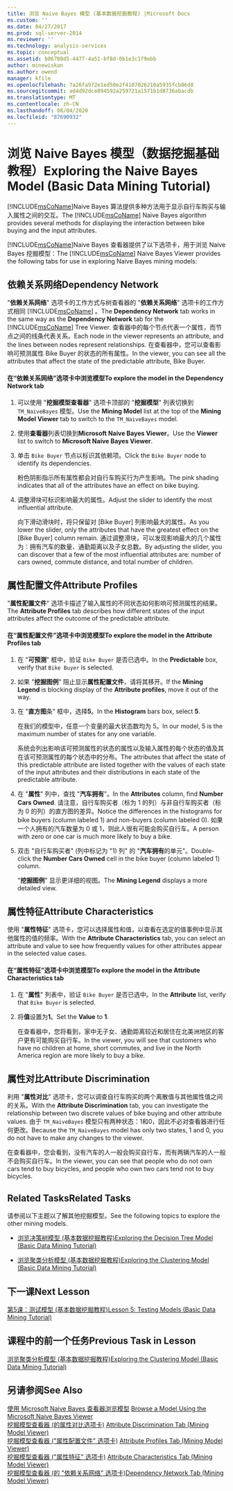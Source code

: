 ```yaml
---
title: 浏览 Naive Bayes 模型 (基本数据挖掘教程) |Microsoft Docs
ms.custom: ''
ms.date: 04/27/2017
ms.prod: sql-server-2014
ms.reviewer: ''
ms.technology: analysis-services
ms.topic: conceptual
ms.assetid: b06708d5-4477-4a51-bf8d-0b1e3c1f9ebb
author: minewiskan
ms.author: owend
manager: kfile
ms.openlocfilehash: 7a26fa972e1ed50e2f4107026210a5935fcb86d8
ms.sourcegitcommit: ad4d92dce894592a259721a1571b1d8736abacdb
ms.translationtype: MT
ms.contentlocale: zh-CN
ms.lasthandoff: 08/04/2020
ms.locfileid: "87690932"
---
```

# <a name="exploring-the-naive-bayes-model-basic-data-mining-tutorial"></a><span data-ttu-id="fa83f-102">浏览 Naive Bayes 模型（数据挖掘基础教程）</span><span class="sxs-lookup"><span data-stu-id="fa83f-102">Exploring the Naive Bayes Model (Basic Data Mining Tutorial)</span></span>
  <span data-ttu-id="fa83f-103">[!INCLUDE[msCoName](../includes/msconame-md.md)]Naive Bayes 算法提供多种方法用于显示自行车购买与输入属性之间的交互。</span><span class="sxs-lookup"><span data-stu-id="fa83f-103">The [!INCLUDE[msCoName](../includes/msconame-md.md)] Naive Bayes algorithm provides several methods for displaying the interaction between bike buying and the input attributes.</span></span>  
  
 <span data-ttu-id="fa83f-104">[!INCLUDE[msCoName](../includes/msconame-md.md)]Naive Bayes 查看器提供了以下选项卡，用于浏览 Naive Bayes 挖掘模型：</span><span class="sxs-lookup"><span data-stu-id="fa83f-104">The [!INCLUDE[msCoName](../includes/msconame-md.md)] Naive Bayes Viewer provides the following tabs for use in exploring Naive Bayes mining models:</span></span>  
  
 
  
##  <a name="dependency-network"></a><a name="DependencyNetwork"></a><span data-ttu-id="fa83f-105">依赖关系网络</span><span class="sxs-lookup"><span data-stu-id="fa83f-105">Dependency Network</span></span>  
 <span data-ttu-id="fa83f-106">"**依赖关系网络**" 选项卡的工作方式与树查看器的 "**依赖关系网络**" 选项卡的工作方式相同 [!INCLUDE[msCoName](../includes/msconame-md.md)] 。</span><span class="sxs-lookup"><span data-stu-id="fa83f-106">The **Dependency Network** tab works in the same way as the **Dependency Network** tab for the [!INCLUDE[msCoName](../includes/msconame-md.md)] Tree Viewer.</span></span> <span data-ttu-id="fa83f-107">查看器中的每个节点代表一个属性，而节点之间的线条代表关系。</span><span class="sxs-lookup"><span data-stu-id="fa83f-107">Each node in the viewer represents an attribute, and the lines between nodes represent relationships.</span></span> <span data-ttu-id="fa83f-108">在查看器中，您可以查看影响可预测属性 Bike Buyer 的状态的所有属性。</span><span class="sxs-lookup"><span data-stu-id="fa83f-108">In the viewer, you can see all the attributes that affect the state of the predictable attribute, Bike Buyer.</span></span>  
  
#### <a name="to-explore-the-model-in-the-dependency-network-tab"></a><span data-ttu-id="fa83f-109">在“依赖关系网络”选项卡中浏览模型</span><span class="sxs-lookup"><span data-stu-id="fa83f-109">To explore the model in the Dependency Network tab</span></span>  
  
1.  <span data-ttu-id="fa83f-110">可以使用 "**挖掘模型查看器**" 选项卡顶部的 "**挖掘模型**" 列表切换到 `TM_NaiveBayes` 模型。</span><span class="sxs-lookup"><span data-stu-id="fa83f-110">Use the **Mining Model** list at the top of the **Mining Model Viewer** tab to switch to the `TM_NaiveBayes` model.</span></span>  
  
2.  <span data-ttu-id="fa83f-111">使用**查看器**列表切换到**Microsoft Naive Bayes Viewer**。</span><span class="sxs-lookup"><span data-stu-id="fa83f-111">Use the **Viewer** list to switch to **Microsoft Naive Bayes Viewer**.</span></span>  
  
3.  <span data-ttu-id="fa83f-112">单击 `Bike Buyer` 节点以标识其依赖项。</span><span class="sxs-lookup"><span data-stu-id="fa83f-112">Click the `Bike Buyer` node to identify its dependencies.</span></span>  
  
     <span data-ttu-id="fa83f-113">粉色阴影指示所有属性都会对自行车购买行为产生影响。</span><span class="sxs-lookup"><span data-stu-id="fa83f-113">The pink shading indicates that all of the attributes have an effect on bike buying.</span></span>  
  
4.  <span data-ttu-id="fa83f-114">调整滑块可标识影响最大的属性。</span><span class="sxs-lookup"><span data-stu-id="fa83f-114">Adjust the slider to identify the most influential attribute.</span></span>  
  
     <span data-ttu-id="fa83f-115">向下滑动滑块时，将只保留对 [Bike Buyer] 列影响最大的属性。</span><span class="sxs-lookup"><span data-stu-id="fa83f-115">As you lower the slider, only the attributes that have the greatest effect on the [Bike Buyer] column remain.</span></span> <span data-ttu-id="fa83f-116">通过调整滑块，可以发现影响最大的几个属性为：拥有汽车的数量、通勤距离以及子女总数。</span><span class="sxs-lookup"><span data-stu-id="fa83f-116">By adjusting the slider, you can discover that a few of the most influential attributes are: number of cars owned, commute distance, and total number of children.</span></span>  
 
  
##  <a name="attribute-profiles"></a><a name="AttributeProfiles"></a><span data-ttu-id="fa83f-117">属性配置文件</span><span class="sxs-lookup"><span data-stu-id="fa83f-117">Attribute Profiles</span></span>  
 <span data-ttu-id="fa83f-118">"**属性配置文件**" 选项卡描述了输入属性的不同状态如何影响可预测属性的结果。</span><span class="sxs-lookup"><span data-stu-id="fa83f-118">The **Attribute Profiles** tab describes how different states of the input attributes affect the outcome of the predictable attribute.</span></span>  
  
#### <a name="to-explore-the-model-in-the-attribute-profiles-tab"></a><span data-ttu-id="fa83f-119">在“属性配置文件”选项卡中浏览模型</span><span class="sxs-lookup"><span data-stu-id="fa83f-119">To explore the model in the Attribute Profiles tab</span></span>  
  
1.  <span data-ttu-id="fa83f-120">在 "**可预测**" 框中，验证 `Bike Buyer` 是否已选中。</span><span class="sxs-lookup"><span data-stu-id="fa83f-120">In the **Predictable** box, verify that `Bike Buyer` is selected.</span></span>  
  
2.  <span data-ttu-id="fa83f-121">如果 "**挖掘图例**" 阻止显示**属性配置文件**，请将其移开。</span><span class="sxs-lookup"><span data-stu-id="fa83f-121">If the **Mining Legend** is blocking display of the **Attribute profiles**, move it out of the way.</span></span>  
  
3.  <span data-ttu-id="fa83f-122">在 "**直方图**条" 框中，选择**5**。</span><span class="sxs-lookup"><span data-stu-id="fa83f-122">In the **Histogram** bars box, select **5**.</span></span>  
  
     <span data-ttu-id="fa83f-123">在我们的模型中，任意一个变量的最大状态数均为 5。</span><span class="sxs-lookup"><span data-stu-id="fa83f-123">In our model, 5 is the maximum number of states for any one variable.</span></span>  
  
     <span data-ttu-id="fa83f-124">系统会列出影响该可预测属性的状态的属性以及输入属性的每个状态的值及其在该可预测属性的每个状态中的分布。</span><span class="sxs-lookup"><span data-stu-id="fa83f-124">The attributes that affect the state of this predictable attribute are listed together with the values of each state of the input attributes and their distributions in each state of the predictable attribute.</span></span>  
  
4.  <span data-ttu-id="fa83f-125">在 "**属性**" 列中，查找 "**汽车拥有**"。</span><span class="sxs-lookup"><span data-stu-id="fa83f-125">In the **Attributes** column, find **Number Cars Owned**.</span></span>  <span data-ttu-id="fa83f-126">请注意，自行车购买者（标为 1 的列）与非自行车购买者（标为 0 的列）的直方图的差异。</span><span class="sxs-lookup"><span data-stu-id="fa83f-126">Notice the differences in the histograms for bike buyers (column labeled 1) and non-buyers (column labeled 0).</span></span> <span data-ttu-id="fa83f-127">如果一个人拥有的汽车数量为 0 或 1，则此人很有可能会购买自行车。</span><span class="sxs-lookup"><span data-stu-id="fa83f-127">A person with zero or one car is much more likely to buy a bike.</span></span>  
  
5.  <span data-ttu-id="fa83f-128">双击 "自行车购买者" (列中标记为 "1) 列" 的 "**汽车拥有**的单元"。</span><span class="sxs-lookup"><span data-stu-id="fa83f-128">Double-click the **Number Cars Owned** cell in the bike buyer (column labeled 1) column.</span></span>  
  
     <span data-ttu-id="fa83f-129">"**挖掘图例**" 显示更详细的视图。</span><span class="sxs-lookup"><span data-stu-id="fa83f-129">The **Mining Legend** displays a more detailed view.</span></span>  
  
  
##  <a name="attribute-characteristics"></a><a name="AttributeCharacteristics"></a><span data-ttu-id="fa83f-130">属性特征</span><span class="sxs-lookup"><span data-stu-id="fa83f-130">Attribute Characteristics</span></span>  
 <span data-ttu-id="fa83f-131">使用 "**属性特征**" 选项卡，您可以选择属性和值，以查看在选定的值事例中显示其他属性的值的频率。</span><span class="sxs-lookup"><span data-stu-id="fa83f-131">With the **Attribute Characteristics** tab, you can select an attribute and value to see how frequently values for other attributes appear in the selected value cases.</span></span>  
  
#### <a name="to-explore-the-model-in-the-attribute-characteristics-tab"></a><span data-ttu-id="fa83f-132">在“属性特征”选项卡中浏览模型</span><span class="sxs-lookup"><span data-stu-id="fa83f-132">To explore the model in the Attribute Characteristics tab</span></span>  
  
1.  <span data-ttu-id="fa83f-133">在 "**属性**" 列表中，验证 `Bike Buyer` 是否已选中。</span><span class="sxs-lookup"><span data-stu-id="fa83f-133">In the **Attribute** list, verify that `Bike Buyer` is selected.</span></span>  
  
2.  <span data-ttu-id="fa83f-134">将**值**设置为**1**。</span><span class="sxs-lookup"><span data-stu-id="fa83f-134">Set the **Value** to **1**.</span></span>  
  
     <span data-ttu-id="fa83f-135">在查看器中，您将看到，家中无子女、通勤距离较近和居住在北美洲地区的客户更有可能购买自行车。</span><span class="sxs-lookup"><span data-stu-id="fa83f-135">In the viewer, you will see that customers who have no children at home, short commutes, and live in the North America region are more likely to buy a bike.</span></span>  
  
  
##  <a name="attribute-discrimination"></a><a name="AttributeDiscrimination"></a><span data-ttu-id="fa83f-136">属性对比</span><span class="sxs-lookup"><span data-stu-id="fa83f-136">Attribute Discrimination</span></span>  
 <span data-ttu-id="fa83f-137">利用 "**属性对比**" 选项卡，您可以调查自行车购买的两个离散值与其他属性值之间的关系。</span><span class="sxs-lookup"><span data-stu-id="fa83f-137">With the **Attribute Discrimination** tab, you can investigate the relationship between two discrete values of bike buying and other attribute values.</span></span> <span data-ttu-id="fa83f-138">由于 `TM_NaiveBayes` 模型只有两种状态：1和0，因此不必对查看器进行任何更改。</span><span class="sxs-lookup"><span data-stu-id="fa83f-138">Because the `TM_NaiveBayes` model has only two states, 1 and 0, you do not have to make any changes to the viewer.</span></span>  
  
 <span data-ttu-id="fa83f-139">在查看器中，您会看到，没有汽车的人一般会购买自行车，而有两辆汽车的人一般不会购买自行车。</span><span class="sxs-lookup"><span data-stu-id="fa83f-139">In the viewer, you can see that people who do not own cars tend to buy bicycles, and people who own two cars tend not to buy bicycles.</span></span>  
  
## <a name="related-tasks"></a><span data-ttu-id="fa83f-140">Related Tasks</span><span class="sxs-lookup"><span data-stu-id="fa83f-140">Related Tasks</span></span>  
 <span data-ttu-id="fa83f-141">请参阅以下主题以了解其他挖掘模型。</span><span class="sxs-lookup"><span data-stu-id="fa83f-141">See the following topics to explore the other mining models.</span></span>  
  
-   [<span data-ttu-id="fa83f-142">浏览决策树模型 &#40;基本数据挖掘教程&#41;</span><span class="sxs-lookup"><span data-stu-id="fa83f-142">Exploring the Decision Tree Model &#40;Basic Data Mining Tutorial&#41;</span></span>](../../2014/tutorials/exploring-the-decision-tree-model-basic-data-mining-tutorial.md)  
  
-   [<span data-ttu-id="fa83f-143">浏览聚类分析模型 &#40;基本数据挖掘教程&#41;</span><span class="sxs-lookup"><span data-stu-id="fa83f-143">Exploring the Clustering Model &#40;Basic Data Mining Tutorial&#41;</span></span>](../../2014/tutorials/exploring-the-clustering-model-basic-data-mining-tutorial.md)  
  
## <a name="next-lesson"></a><span data-ttu-id="fa83f-144">下一课</span><span class="sxs-lookup"><span data-stu-id="fa83f-144">Next Lesson</span></span>  
 [<span data-ttu-id="fa83f-145">第5课：测试模型 &#40;基本数据挖掘教程&#41;</span><span class="sxs-lookup"><span data-stu-id="fa83f-145">Lesson 5: Testing Models &#40;Basic Data Mining Tutorial&#41;</span></span>](../../2014/tutorials/lesson-5-testing-models-basic-data-mining-tutorial.md)  
  
## <a name="previous-task-in-lesson"></a><span data-ttu-id="fa83f-146">课程中的前一个任务</span><span class="sxs-lookup"><span data-stu-id="fa83f-146">Previous Task in Lesson</span></span>  
 [<span data-ttu-id="fa83f-147">浏览聚类分析模型 &#40;基本数据挖掘教程&#41;</span><span class="sxs-lookup"><span data-stu-id="fa83f-147">Exploring the Clustering Model &#40;Basic Data Mining Tutorial&#41;</span></span>](../../2014/tutorials/exploring-the-clustering-model-basic-data-mining-tutorial.md)  
  
## <a name="see-also"></a><span data-ttu-id="fa83f-148">另请参阅</span><span class="sxs-lookup"><span data-stu-id="fa83f-148">See Also</span></span>  
 <span data-ttu-id="fa83f-149">[使用 Microsoft Naive Bayes 查看器浏览模型](../../2014/analysis-services/data-mining/browse-a-model-using-the-microsoft-naive-bayes-viewer.md) </span><span class="sxs-lookup"><span data-stu-id="fa83f-149">[Browse a Model Using the Microsoft Naive Bayes Viewer](../../2014/analysis-services/data-mining/browse-a-model-using-the-microsoft-naive-bayes-viewer.md) </span></span>  
 <span data-ttu-id="fa83f-150">[挖掘模型查看器 &#40;的属性对比选项卡&#41;](../../2014/analysis-services/attribute-discrimination-tab-mining-model-viewer.md) </span><span class="sxs-lookup"><span data-stu-id="fa83f-150">[Attribute Discrimination Tab &#40;Mining Model Viewer&#41;](../../2014/analysis-services/attribute-discrimination-tab-mining-model-viewer.md) </span></span>  
 <span data-ttu-id="fa83f-151">[挖掘模型查看器 &#40;"属性配置文件" 选项卡&#41;](../../2014/analysis-services/attribute-profiles-tab-mining-model-viewer.md) </span><span class="sxs-lookup"><span data-stu-id="fa83f-151">[Attribute Profiles Tab &#40;Mining Model Viewer&#41;](../../2014/analysis-services/attribute-profiles-tab-mining-model-viewer.md) </span></span>  
 <span data-ttu-id="fa83f-152">[挖掘模型查看器 &#40;"属性特征" 选项卡&#41;](../../2014/analysis-services/attribute-characteristics-tab-mining-model-viewer.md) </span><span class="sxs-lookup"><span data-stu-id="fa83f-152">[Attribute Characteristics Tab &#40;Mining Model Viewer&#41;](../../2014/analysis-services/attribute-characteristics-tab-mining-model-viewer.md) </span></span>  
 [<span data-ttu-id="fa83f-153">挖掘模型查看器 &#40;的 "依赖关系网络" 选项卡&#41;</span><span class="sxs-lookup"><span data-stu-id="fa83f-153">Dependency Network Tab &#40;Mining Model Viewer&#41;</span></span>](../../2014/analysis-services/dependency-network-tab-mining-model-viewer.md)  
  
  
